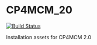 # CP4MCM_20

[![Build Status](https://travis.ibm.com/Andrew-Nguyen/CP4MCM_20.svg?token=KDx7UxuaEtyDyAGKT6Ai&branch=master)](https://travis.ibm.com/Andrew-Nguyen/CP4MCM_20)

Installation assets for CP4MCM 2.0
